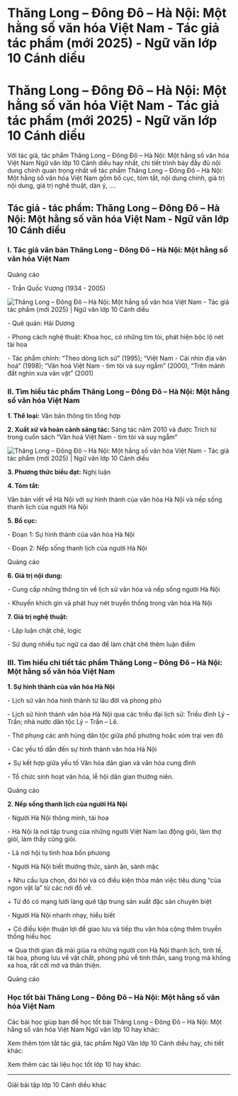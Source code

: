 # Thăng Long – Đông Đô – Hà Nội: Một hằng số văn hóa Việt Nam - Tác giả tác phẩm (mới 2025) - Ngữ văn lớp 10 Cánh diều

# Thăng Long – Đông Đô – Hà Nội: Một hằng số văn hóa Việt Nam - Tác giả tác phẩm (mới 2025) - Ngữ văn lớp 10 Cánh diều

Với tác giả, tác phẩm Thăng Long – Đông Đô – Hà Nội: Một hằng số văn hóa Việt Nam Ngữ văn lớp 10 Cánh diều hay nhất, chi tiết trình bày đầy đủ nội dung chính quan trọng nhất về tác phẩm Thăng Long – Đông Đô – Hà Nội: Một hằng số văn hóa Việt Nam gồm bố cục, tóm tắt, nội dung chính, giá trị nội dung, giá trị nghệ thuật, dàn ý, ....

## Tác giả - tác phẩm: Thăng Long – Đông Đô – Hà Nội: Một hằng số văn hóa Việt Nam - Ngữ văn lớp 10 Cánh diều

### **I. Tác giả văn bản Thăng Long – Đông Đô – Hà Nội: Một hằng số văn hóa Việt Nam**

Quảng cáo

\- Trần Quốc Vượng (1934 - 2005)

![Thăng Long – Đông Đô – Hà Nội: Một hằng số văn hóa Việt Nam - Tác giả tác phẩm \(mới 2025\) | Ngữ văn lớp 10 Cánh diều](https://vietjack.com/soan-van-lop-10-cd/images/tac-gia-tac-pham-thang-long-dong-do-ha-noi-mot-hang-so-van-hoa-viet-nam.PNG)

\- Quê quán: Hải Dương 

\- Phong cách nghệ thuật: Khoa học, có những tìm tòi, phát hiện bộc lộ nét tài hoa

\- Tác phẩm chính: “Theo dòng lịch sử” (1995); “Việt Nam - Cái nhìn địa văn hoá” (1998); “Văn hoá Việt Nam - tìm tòi và suy ngẫm” (2000), “Trên mảnh đất nghìn xưa văn vật” (2001)

### **II. Tìm hiểu tác phẩm Thăng Long – Đông Đô – Hà Nội: Một hằng số văn hóa Việt Nam**

**1\. Thể loại:** Văn bản thông tin tổng hợp

**2\. Xuất xứ và hoàn cảnh sáng tác:** Sáng tác năm 2010 và được Trích từ trong cuốn sách “Văn hoá Việt Nam - tìm tòi và suy ngẫm” 

![Thăng Long – Đông Đô – Hà Nội: Một hằng số văn hóa Việt Nam - Tác giả tác phẩm \(mới 2025\) | Ngữ văn lớp 10 Cánh diều](https://vietjack.com/soan-van-lop-10-cd/images/tac-gia-tac-pham-thang-long-dong-do-ha-noi-mot-hang-so-van-hoa-viet-nam-1.PNG)

**3\. Phương thức biểu đạt:** Nghị luận

**4\. Tóm tắt:**

Văn bản viết về Hà Nội với sự hình thành của văn hóa Hà Nội và nếp sống thanh lịch của người Hà Nội

**5\. Bố cục:**

\- Đoạn 1: Sự hình thành của văn hóa Hà Nội 

\- Đoạn 2: Nếp sống thanh lịch của người Hà Nội

Quảng cáo

**6\. Giá trị nội dung:**

\- Cung cấp những thông tin về lịch sử văn hóa và nếp sống người Hà Nội

\- Khuyến khích gìn và phát huy nét truyền thống trong văn hóa Hà Nội 

**7\. Giá trị nghệ thuật:**

\- Lập luận chặt chẽ, logic

\- Sử dụng nhiều tục ngữ ca dao để làm chặt chẽ thêm luận điểm

### **III. Tìm hiểu chi tiết tác phẩm Thăng Long – Đông Đô – Hà Nội: Một hằng số văn hóa Việt Nam**

**1\. Sự hình thành của văn hóa Hà Nội**

\- Lịch sử văn hóa hình thành từ lâu đời và phong phú

\- Lịch sử hình thành văn hóa Hà Nội qua các triều đại lịch sử: Triều đình Lý –Trần; nhà nước dân tộc Lý – Trần – Lê.

\- Thờ phụng các anh hùng dân tộc giữa phố phường hoặc xóm trại ven đô

\- Các yếu tố dẫn đến sự hình thành văn hóa Hà Nội

\+ Sự kết hợp giữa yếu tố Văn hóa dân gian và văn hóa cung đình

\- Tổ chức sinh hoạt văn hóa, lễ hội dân gian thường niên.

Quảng cáo

**2\. Nếp sống thanh lịch của người Hà Nội**

\- Người Hà Nội thông minh, tài hoa

\- Hà Nội là nơi tập trung của những người Việt Nam lao động giỏi, làm thợ giỏi, làm thầy cũng giỏi.

\- Là nơi hội tụ tinh hoa bốn phưong

\- Người Hà Nội biết thưởng thức, sành ăn, sành mặc

\+ Nhu cầu lựa chọn, đòi hỏi và có điều kiện thỏa mãn việc tiêu dùng “của ngon vật lạ” từ các nơi đổ về. 

\+ Từ đó có mạng lưới làng quê tập trung sản xuất đặc sản chuyên biệt

\- Người Hà Nội nhanh nhạy, hiểu biết 

\+ Có điều kiện thuận lợi để giao lưu và tiếp thu văn hóa cộng thêm truyền thống hiếu học

=> Qua thời gian đã mài giũa ra những người con Hà Nội thanh lịch, tinh tế, tài hoa, phong lưu về vật chất, phong phú về tinh thần, sang trọng mà không xa hoa, rất cởi mở và thân thiện.

Quảng cáo

### **Học tốt bài Thăng Long – Đông Đô – Hà Nội: Một hằng số văn hóa Việt Nam**

Các bài học giúp bạn để học tốt bài Thăng Long – Đông Đô – Hà Nội: Một hằng số văn hóa Việt Nam Ngữ văn lớp 10 hay khác:

Xem thêm tóm tắt tác giả, tác phẩm Ngữ Văn lớp 10 Cánh diều hay, chi tiết khác:

Xem thêm các tài liệu học tốt lớp 10 hay khác:

* * *

Giải bài tập lớp 10 Cánh diều khác
